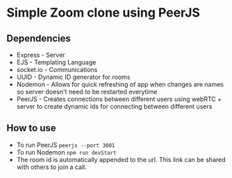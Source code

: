 # Simple Zoom clone using PeerJS

## Dependencies

- Express - Server
- EJS - Templating Language
- socket.io - Communications
- UUID - Dynamic ID generator for rooms
- Nodemon - Allows for quick refreshing of app when changes are names so server doesn't need to be restarted everytime
- PeerJS - Creates connections between different users using webRTC + server to create dynamic ids for connecting between different users

## How to use

- To run PeerJS
  `peerjs --port 3001`
- To run Nodemon
  `npm run devStart`
- The room id is automatically appended to the url. This link can be shared with others to join a call.
